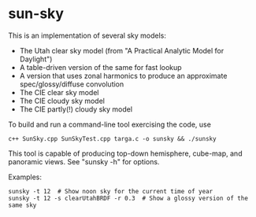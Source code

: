 sun-sky
=======

This is an implementation of several sky models:

* The Utah clear sky model (from "A Practical Analytic Model for Daylight")
* A table-driven version of the same for fast lookup
* A version that uses zonal harmonics to produce an approximate spec/glossy/diffuse convolution
* The CIE clear sky model
* The CIE cloudy sky model
* The CIE partly(!) cloudy sky model
    
To build and run a command-line tool exercising the code, use

    c++ SunSky.cpp SunSkyTest.cpp targa.c -o sunsky && ./sunsky

This tool is capable of producing top-down hemisphere, cube-map, and panoramic
views. See "sunsky -h" for options. 

Examples:

    sunsky -t 12  # Show noon sky for the current time of year
    sunsky -t 12 -s clearUtahBRDF -r 0.3  # Show a glossy version of the same sky
